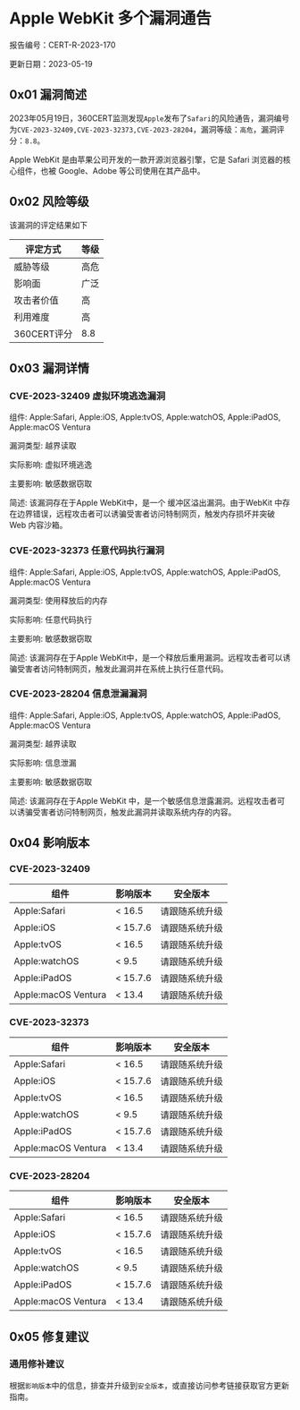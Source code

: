 # Apple WebKit 多个漏洞通告

报告编号：CERT-R-2023-170

更新日期：2023-05-19

## 0x01  漏洞简述

2023年05月19日，360CERT监测发现`Apple`发布了`Safari`的风险通告，漏洞编号为`CVE-2023-32409,CVE-2023-32373,CVE-2023-28204`，漏洞等级：`高危`，漏洞评分：`8.8`。

Apple WebKit 是由苹果公司开发的一款开源浏览器引擎，它是 Safari 浏览器的核心组件，也被 Google、Adobe 等公司使用在其产品中。

## 0x02  风险等级

该漏洞的评定结果如下

| 评定方式    | 等级 |
| ----------- | ---- |
| 威胁等级    | 高危 |
| 影响面      | 广泛 |
| 攻击者价值  | 高   |
| 利用难度    | 高   |
| 360CERT评分 | 8.8  |

## 0x03  漏洞详情

### CVE-2023-32409 虚拟环境逃逸漏洞

组件: Apple:Safari, Apple:iOS, Apple:tvOS, Apple:watchOS, Apple:iPadOS, Apple:macOS Ventura

漏洞类型: 越界读取

实际影响: 虚拟环境逃逸

主要影响: 敏感数据窃取

简述: 该漏洞存在于Apple WebKit中，是一个 缓冲区溢出漏洞。由于WebKit 中存在边界错误，远程攻击者可以诱骗受害者访问特制网页，触发内存损坏并突破 Web 内容沙箱。

### CVE-2023-32373 任意代码执行漏洞

组件: Apple:Safari, Apple:iOS, Apple:tvOS, Apple:watchOS, Apple:iPadOS, Apple:macOS Ventura

漏洞类型: 使用释放后的内存

实际影响: 任意代码执行

主要影响: 敏感数据窃取

简述: 该漏洞存在于Apple WebKit中，是一个释放后重用漏洞。远程攻击者可以诱骗受害者访问特制网页，触发此漏洞并在系统上执行任意代码。

### CVE-2023-28204 信息泄漏漏洞

组件: Apple:Safari, Apple:iOS, Apple:tvOS, Apple:watchOS, Apple:iPadOS, Apple:macOS Ventura

漏洞类型: 越界读取

实际影响: 信息泄漏

主要影响: 敏感数据窃取

简述: 该漏洞存在于Apple WebKit 中，是一个敏感信息泄露漏洞。远程攻击者可以诱骗受害者访问特制网页，触发此漏洞并读取系统内存的内容。

## 0x04  影响版本

### CVE-2023-32409

| 组件                | 影响版本 | 安全版本       |
| ------------------- | -------- | -------------- |
| Apple:Safari        | < 16.5   | 请跟随系统升级 |
| Apple:iOS           | < 15.7.6 | 请跟随系统升级 |
| Apple:tvOS          | < 16.5   | 请跟随系统升级 |
| Apple:watchOS       | < 9.5    | 请跟随系统升级 |
| Apple:iPadOS        | < 15.7.6 | 请跟随系统升级 |
| Apple:macOS Ventura | < 13.4   | 请跟随系统升级 |

### CVE-2023-32373

| 组件                | 影响版本 | 安全版本       |
| ------------------- | -------- | -------------- |
| Apple:Safari        | < 16.5   | 请跟随系统升级 |
| Apple:iOS           | < 15.7.6 | 请跟随系统升级 |
| Apple:tvOS          | < 16.5   | 请跟随系统升级 |
| Apple:watchOS       | < 9.5    | 请跟随系统升级 |
| Apple:iPadOS        | < 15.7.6 | 请跟随系统升级 |
| Apple:macOS Ventura | < 13.4   | 请跟随系统升级 |

### CVE-2023-28204

| 组件                | 影响版本 | 安全版本       |
| ------------------- | -------- | -------------- |
| Apple:Safari        | < 16.5   | 请跟随系统升级 |
| Apple:iOS           | < 15.7.6 | 请跟随系统升级 |
| Apple:tvOS          | < 16.5   | 请跟随系统升级 |
| Apple:watchOS       | < 9.5    | 请跟随系统升级 |
| Apple:iPadOS        | < 15.7.6 | 请跟随系统升级 |
| Apple:macOS Ventura | < 13.4   | 请跟随系统升级 |

## 0x05  修复建议

### 通用修补建议

根据`影响版本`中的信息，排查并升级到`安全版本`，或直接访问参考链接获取官方更新指南。